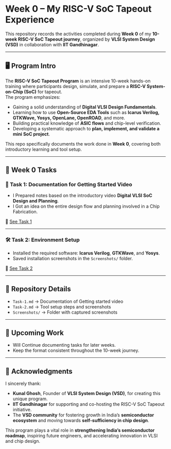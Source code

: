 # Week 0 – My RISC-V SoC Tapeout Experience  

This repository records the activities completed during **Week 0** of my **10-week RISC-V SoC Tapeout journey**, organized by **VLSI System Design (VSD)** in collaboration with **IIT Gandhinagar**.  

---

## 🖥️ Program Intro  
The **RISC-V SoC Tapeout Program** is an intensive 10-week hands-on training where participants design, simulate, and prepare a **RISC-V System-on-Chip (SoC)** for tapeout.  
The program emphasizes:  
- Gaining a solid understanding of **Digital VLSI Design Fundamentals**.  
- Learning how to use **Open-Source EDA Tools** such as **Icarus Verilog, GTKWave, Yosys, OpenLane, OpenROAD**, and more.  
- Building practical knowledge of **ASIC flows** and chip-level verification.  
- Developing a systematic approach to **plan, implement, and validate a mini SoC project**.  

This repo specifically documents the work done in **Week 0**, covering both introductory learning and tool setup.  

---

## 📌 Week 0 Tasks  

### 📝 Task 1: Documentation for Getting Started Video  
- I Prepared notes based on the introductory video **Digital VLSI SoC Design and Planning**.  
- I Got an idea on the entire design flow and planning involved in a Chip Fabrication.  

📜 [See Task 1](./Task-1.md)  

---

### 🛠️ Task 2: Environment Setup  
- Installed the required software: **Icarus Verilog**, **GTKWave**, and **Yosys**.  
- Saved installation screenshots in the `Screenshots/` folder.

📜 [See Task 2](./Task-2.md)  

---

## 📂 Repository Details
- `Task-1.md` → Documentation of Getting started video  
- `Task-2.md` → Tool setup steps and screenshots  
- `Screenshots/` → Folder with captured screenshots  

---

## 🚀 Upcoming Work  
- Will Continue documenting tasks for later weeks.  
- Keep the format consistent throughout the 10-week journey.  

---

## 🌟 Acknowledgments  
I sincerely thank:  

- **Kunal Ghosh**, Founder of **VLSI System Design (VSD)**, for creating this unique program.  
- **IIT Gandhinagar** for supporting and co-hosting the RISC-V SoC Tapeout initiative.  
- The **VSD community** for fostering growth in India’s **semiconductor ecosystem** and moving towards **self-sufficiency in chip design**.  

This program plays a vital role in **strengthening India’s semiconductor roadmap**, inspiring future engineers, and accelerating innovation in VLSI and chip design.  

